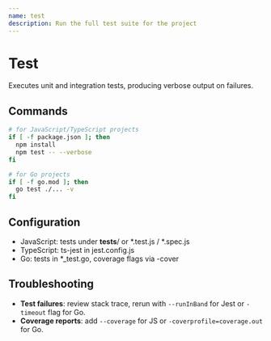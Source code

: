 ```yaml
---
name: test
description: Run the full test suite for the project
---
```


# Test

Executes unit and integration tests, producing verbose output on failures.

## Commands

```bash
# for JavaScript/TypeScript projects
if [ -f package.json ]; then
  npm install
  npm test -- --verbose
fi

# for Go projects
if [ -f go.mod ]; then
  go test ./... -v
fi
```

## Configuration

- JavaScript: tests under __tests__/ or *.test.js / *.spec.js  
- TypeScript: ts-jest in jest.config.js  
- Go: tests in *_test.go, coverage flags via -cover  

## Troubleshooting

- **Test failures**: review stack trace, rerun with `--runInBand` for Jest or `-timeout` flag for Go.  
- **Coverage reports**: add `--coverage` for JS or `-coverprofile=coverage.out` for Go.